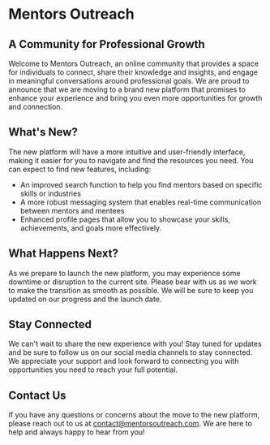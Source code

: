 # Mentors Outreach

## A Community for Professional Growth

Welcome to Mentors Outreach, an online community that provides a space for individuals to connect, share their knowledge and insights, and engage in meaningful conversations around professional goals. We are proud to announce that we are moving to a brand new platform that promises to enhance your experience and bring you even more opportunities for growth and connection.

## What's New?
The new platform will have a more intuitive and user-friendly interface, making it easier for you to navigate and find the resources you need. You can expect to find new features, including:

- An improved search function to help you find mentors based on specific skills or industries
- A more robust messaging system that enables real-time communication between mentors and mentees
- Enhanced profile pages that allow you to showcase your skills, achievements, and goals more effectively.

## What Happens Next?
As we prepare to launch the new platform, you may experience some downtime or disruption to the current site. Please bear with us as we work to make the transition as smooth as possible. We will be sure to keep you updated on our progress and the launch date.

## Stay Connected
We can't wait to share the new experience with you! Stay tuned for updates and be sure to follow us on our social media channels to stay connected. We appreciate your support and look forward to connecting you with opportunities you need to reach your full potential.

## Contact Us
If you have any questions or concerns about the move to the new platform, please reach out to us at contact@mentorsoutreach.com. We are here to help and always happy to hear from you!
